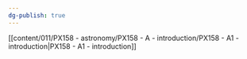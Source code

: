 ```yaml
---
dg-publish: true
---
```


[[content/011/PX158 - astronomy/PX158 - A - introduction/PX158 - A1 - introduction\|PX158 - A1 - introduction]]
